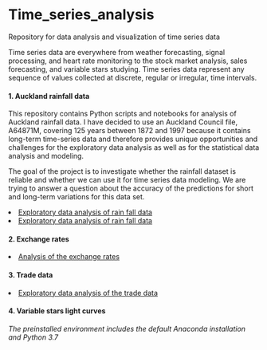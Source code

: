 # Time_series_analysis
Repository for data analysis and visualization of time series data

Time series data are everywhere from weather forecasting, signal processing, and heart rate monitoring to the stock market analysis, sales forecasting, and variable stars studying. Time series data represent any sequence of values collected at discrete, regular or irregular, time intervals.

#### 1. Auckland rainfall data

This repository contains Python scripts and notebooks for analysis of Auckland rainfall data. I have decided to use an Auckland Council file, A64871M, covering 125 years between 1872 and 1997 because it contains long-term time-series data and therefore provides unique opportunities and challenges for the exploratory data analysis as well as for the statistical data analysis and modeling.

The goal of the project is to investigate whether the rainfall dataset is reliable and whether we can use it for time series data modeling. We are trying to answer a question about the accuracy of the predictions for short and long-term variations for this data set. 

<li> <a  href="https://github.com/lilianasku/Time-series-analysis/blob/master/notebooks/Rainfall_EDA.ipynb"> Exploratory data analysis of rain fall data </a>
  
<li> <a  href="https://github.com/lilianasku/Time-series-analysis/blob/master/notebooks/Rainfall_EDA.ipynb"> Exploratory data analysis of rain fall data </a>

  
#### 2. Exchange rates
  
<li> <a  href="https://github.com/lilianasku/Time-series-analysis/blob/master/notebooks/ExchangeRates.ipynb"> Analysis of the exchange rates </a>

#### 3. Trade data
  
<li> <a  href="https://github.com/lilianasku/Time-series-analysis/blob/master/notebooks/TradeData_Eda.ipynb"> Exploratory data analysis of the trade data </a>
  
  
  
#### 4. Variable stars light curves



<i> The preinstalled environment includes the default Anaconda installation and Python 3.7 </i>
